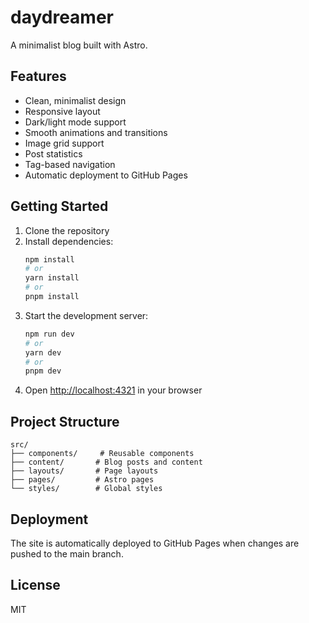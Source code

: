 # daydreamer

A minimalist blog built with Astro.

## Features

- Clean, minimalist design
- Responsive layout
- Dark/light mode support
- Smooth animations and transitions
- Image grid support
- Post statistics
- Tag-based navigation
- Automatic deployment to GitHub Pages

## Getting Started

1. Clone the repository
2. Install dependencies:
   ```bash
   npm install
   # or
   yarn install
   # or
   pnpm install
   ```
3. Start the development server:
   ```bash
   npm run dev
   # or
   yarn dev
   # or
   pnpm dev
   ```
4. Open [http://localhost:4321](http://localhost:4321) in your browser

## Project Structure

```
src/
├── components/     # Reusable components
├── content/       # Blog posts and content
├── layouts/       # Page layouts
├── pages/         # Astro pages
└── styles/        # Global styles
```

## Deployment

The site is automatically deployed to GitHub Pages when changes are pushed to the main branch.

## License

MIT 